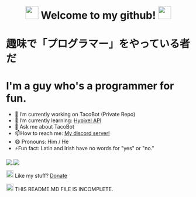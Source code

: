 <div align="center">
  <h1>
    <img
      src="https://cdn.discordapp.com/emojis/743099804279898143.gif?v=1"
      width="35px"
    />
    Welcome to my github!
    <img
      src="https://cdn.discordapp.com/emojis/743099804279898143.gif?v=1"
      width="35px"
    />
  </h1>
</div>

<h1>趣味で「プログラマー」をやっている者だ</h1> 
<h1>I'm a guy who's a programmer for fun.</h1>

<ul>
    <li>🔭 I’m currently working on TacoBot (Private Repo)</li>
    <li>🌱 I’m currently learning: <a href="https://hypixel.net/threads/guide-using-the-hypixel-api-with-python.2596749/" target="_blank">Hypixel API</a></li>
    <li>💬 Ask me about TacoBot</li>
    <li>📫How to reach me: <a href="https://discord.io/tacoz" target="_blank">My discord server!</a></li>
    <li>😄 Pronouns: Him / He</li>
    <li>⚡Fun fact: Latin and Irish have no words for "yes" or "no."</li>
</ul>

  <a href="">
    <img
      align="center"
      src="https://github-readme-stats.vercel.app/api?username=nottacoz&count_private=true&include_all_commits=true&show_icons=true&theme=chartreuse-dark"
    />
  </a>
  <a href="">
    <img
      align="center"
      src="https://github-readme-stats.vercel.app/api/top-langs/?username=nottacoz&layout=compact&theme=chartreuse-dark"
    />
  </a>

  <img
    src="https://ibsintelligence.com/wp-content/uploads/2020/05/pp_v_rgb.png"
    width="20px"
  />
  Like my stuff? [Donate](https://ko-fi.com/tacoz)

  <img
    src="https://media.tenor.com/images/ef1cfa38bfa0d9d01fa77d3166dfa9a9/tenor.gif"
    width="20px"
  />
  THIS README.MD FILE IS INCOMPLETE.

  <!--
NotTacoz 2020 DO NOT USE / DISTRUBUTE
--></h1>
